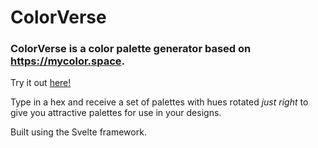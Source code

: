 # ColorVerse

### ColorVerse is a color palette generator based on https://mycolor.space. 

Try it out [here!](https://pedantic-jackson-d957bc.netlify.app/)

Type in a hex and receive a set of palettes with hues rotated *just right* to give you attractive palettes for use in your designs.

Built using the Svelte framework. 
